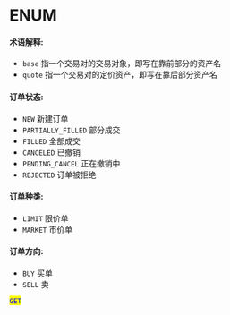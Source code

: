 # ENUM

#### **术语解释:** <a href="#shu-yu-jie-shi" id="shu-yu-jie-shi"></a>

* `base` 指一个交易对的交易对象，即写在靠前部分的资产名
* `quote` 指一个交易对的定价资产，即写在靠后部分资产名

#### **订单状态:** <a href="#ding-dan-zhuang-tai" id="ding-dan-zhuang-tai"></a>

* `NEW` 新建订单
* `PARTIALLY_FILLED` 部分成交
* `FILLED` 全部成交
* `CANCELED` 已撤销
* `PENDING_CANCEL` 正在撤销中
* `REJECTED` 订单被拒绝

#### **订单种类:** <a href="#ding-dan-zhong-lei" id="ding-dan-zhong-lei"></a>

* `LIMIT` 限价单
* `MARKET` 市价单

#### **订单方向:** <a href="#ding-dan-fang-xiang" id="ding-dan-fang-xiang"></a>

* `BUY` 买单
* `SELL` 卖

<mark style="color:blue;">`GET`</mark>
